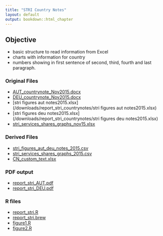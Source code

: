 ```yaml
---
title: "STRI Country Notes"
layout: default
output: bookdown::html_chapter
---
```


## Objective

- basic structure to read information from Excel
- charts with information for country
- numbers showing in first sentence of second, third, fourth and last paragraph.

### Original Files

- [AUT_countrynote_Nov2015.docx](/downloads/report_stri_countrynotes/AUT_countrynote_Nov2015.docx)
- [DEU_countrynote_Nov2015.docx](/downloads/report_stri_countrynotes/DEU_countrynote_Nov2015.docx)
- [stri figures aut notes2015.xlsx](/downloads/report_stri_countrynotes/stri figures aut notes2015.xlsx)
- [stri figures deu notes2015.xlsx](/downloads/report_stri_countrynotes/stri figures deu notes2015.xlsx)
- [stri_services_shares_graphs_nov15.xlsx](/downloads/report_stri_countrynotes/stri_services_shares_graphs_nov15.xlsx)

### Derived Files

- [stri_figures_aut_deu_notes_2015.csv](/downloads/report_stri_countrynotes/stri_figures_aut_deu_notes_2015.csv)
- [stri_services_shares_graphs_2015.csv](/downloads/report_stri_countrynotes/stri_services_shares_graphs_2015.csv)
- [CN_custom_text.xlsx](/downloads/report_stri_countrynotes/CN_custom_text.xlsx)

### PDF output

- [report_stri_AUT.pdf](/downloads/report_stri_countrynotes/report_stri_AUT.pdf)
- [report_stri_DEU.pdf](/downloads/report_stri_countrynotes/report_stri_DEU.pdf)

### R files

- [report_stri.R](/downloads/report_stri_countrynotes/report_stri.R)
- [report_stri.brew](/downloads/report_stri_countrynotes/report_stri.brew)
- [figure1.R](/downloads/report_stri_countrynotes/figure1.R)
- [figure2.R](/downloads/report_stri_countrynotes/figure2.R)
